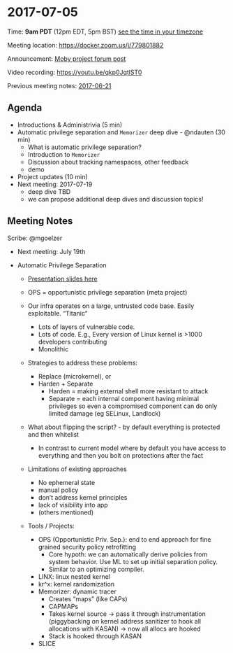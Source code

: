 # 2017-07-05
Time: **9am PDT** (12pm EDT, 5pm BST) [see the time in your timezone](https://www.timeanddate.com/worldclock/fixedtime.html?msg=Linuxkit+Security+SIG&iso=20170705T09&p1=224)

Meeting location: https://docker.zoom.us/j/779801882

Announcement: [Moby project forum post](https://forums.mobyproject.org/t/2017-07-05-linuxkit-security-sig-meeting/96)

Video recording: https://youtu.be/qkp0JqtlST0

Previous meeting notes: [2017-06-21](2017-06-21.md)

## Agenda
- Introductions & Administrivia (5 min)
- Automatic privilege separation and `Memorizer` deep dive - @ndauten (30 min)
  - What is automatic privilege separation?
  - Introduction to `Memorizer`
  - Discussion about tracking namespaces, other feedback
  - demo
- Project updates (10 min)
- Next meeting: 2017-07-19
  - deep dive TBD
  - we can propose additional deep dives and discussion topics!

## Meeting Notes
Scribe: @mgoelzer

- Next meeting: July 19th

- Automatic Privilege Separation
    - [Presentation slides here](http://nathandautenhahn.com/talks/2017-06-21_ops+memorizer-linuxkit-sig/linuxkit-sig-remark.html)
    - OPS = opportunistic privilege separation (meta project)
    - Our infra operates on a large, untrusted code base.  Easily exploitable.  “Titanic”
        - Lots of layers of vulnerable code.
        - Lots of code.  E.g., Every version of Linux kernel is >1000 developers contributing
        - Monolithic

    - Strategies to address these problems:
	    - Replace (microkernel), or
	    - Harden + Separate
	        - Harden = making external shell more resistant to attack
	        - Separate = each internal component having minimal privileges so even a compromised component can do only limited damage (eg SELinux, Landlock)

    - What about flipping the script? - by default everything is protected and then whitelist
        - In contrast to current model where by default you have access to everything and then you bolt on protections after the fact

    - Limitations of existing approaches
	    - No ephemeral state
	    - manual policy
	    - don’t address kernel principles
	    - lack of visibility into app
	    - (others mentioned)


    - Tools / Projects:
        - OPS (Opportunistic Priv. Sep.):  end to end approach for fine grained security policy retrofitting
	        - Core hypoth:  we can automatically derive policies from system behavior.  Use ML to set up initial separation policy.
	        - Similar to an optimizing compiler.
        - LINX:  linux nested kernel
        - kr^x:  kernel randomization
        - Memorizer:  dynamic tracer
	        - Creates “maps” (like CAPs)
	        - CAPMAPs
	        - Takes kernel source -> pass it through instrumentation  (piggybacking on kernel address sanitizer to hook all allocations with KASAN) -> now all allocs are hooked
		    - Stack is hooked through KASAN
        - SLICE
